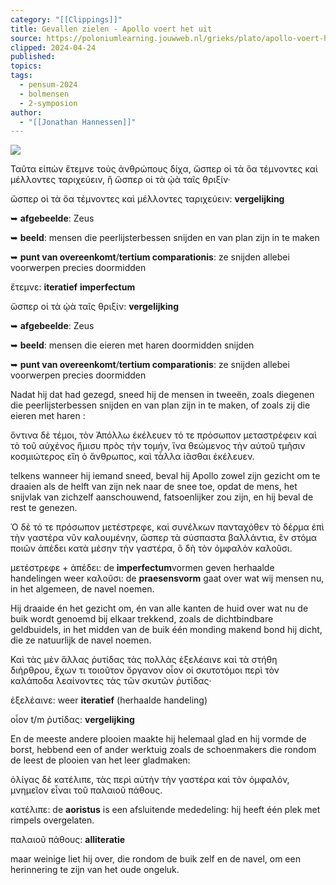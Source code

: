 ```yaml
---
category: "[[Clippings]]"
title: Gevallen zielen - Apollo voert het uit
source: https://poloniumlearning.jouwweb.nl/grieks/plato/apollo-voert-het-uit
clipped: 2024-04-24
published:
topics:
tags:
  - pensum-2024
  - bolmensen
  - 2-symposion
author:
  - "[[Jonathan Hannessen]]"
---
```


 [![](https://primary.jwwb.nl/public/z/z/j/temp-srmwdybokmzhdiosysoa/63e436f1-c61b-42b4-a4ad-00f870e10a93.gif?enable-io=true&enable=upscale&crop=480%2C60%2Cx0%2Cy20%2Csafe&width=313&height=39)](https://poloniumlearning.jouwweb.nl/grieks/plato)

Ταῦτα εἰπὼν ἔτεμνε τοὺς ἀνθρώπους δίχα, ὥσπερ οἱ τὰ ὄα τέμνοντες καὶ μέλλοντες ταριχεύειν, ἢ ὥσπερ οἱ τὰ ᾠὰ ταῖς θριξίν·

ὥσπερ οἱ τὰ ὄα τέμνοντες καὶ μέλλοντες ταριχεύειν: **vergelijking**

➥ **afgebeelde**: Zeus

➥ **beeld**: mensen die peerlijsterbessen snijden en van plan zijn in te maken

➥ **punt van overeenkomt**/**tertium comparationis**: ze snijden allebei voorwerpen precies doormidden

ἔτεμνε: **iteratief** **imperfectum**

ὥσπερ οἱ τὰ ᾠὰ ταῖς θριξίν: **vergelijking**

➥ **afgebeelde**: Zeus

➥ **beeld**: mensen die eieren met haren doormidden snijden

➥ **punt van overeenkomt**/**tertium comparationis**: ze snijden allebei voorwerpen precies doormidden

Nadat hij dat had gezegd, sneed hij de mensen in tweeën, zoals diegenen die peerlijsterbessen snijden en van plan zijn in te maken, of zoals zij die eieren met haren <snijden>:

ὅντινα δὲ τέμοι, τὸν Ἀπόλλω ἐκέλευεν τό τε πρόσωπον μεταστρέφειν καὶ τὸ τοῦ αὐχένος ἥμισυ πρὸς τὴν τομήν,
ἵνα θεώμενος τὴν αὑτοῦ τμῆσιν κοσμιώτερος εἴη ὁ ἄνθρωπος,
καὶ τἆλλα ἰᾶσθαι ἐκέλευεν.

telkens wanneer hij iemand sneed, beval hij Apollo zowel zijn gezicht om te draaien als de helft van zijn nek naar de snee toe, opdat de mens, het snijvlak van zichzelf aanschouwend, fatsoenlijker zou zijn, en hij beval de rest te genezen.

Ὁ δὲ τό τε πρόσωπον μετέστρεφε, καὶ συνέλκων πανταχόθεν τὸ δέρμα ἐπὶ τὴν γαστέρα νῦν καλουμένην, ὥσπερ τὰ σύσπαστα βαλλάντια, ἓν στόμα ποιῶν ἀπέδει κατὰ μέσην τὴν γαστέρα, ὃ δὴ τὸν ὀμφαλὸν καλοῦσι.

μετέστρεφε + ἀπέδει: de **imperfectum**vormen geven herhaalde handelingen weer
καλοῦσι: de **praesensvorm** gaat over wat wij mensen nu, in het algemeen, de navel noemen.

Hij draaide én het gezicht om, én van alle kanten de huid over wat nu de buik wordt genoemd bij elkaar trekkend, zoals de dichtbindbare geldbuidels, in het midden van de buik één monding makend bond hij <die> dicht, die ze natuurlijk de navel noemen.

Καὶ τὰς μὲν ἄλλας ῥυτίδας τὰς πολλὰς ἐξελέαινε καὶ τὰ στήθη διήρθρου, ἔχων τι τοιοῦτον ὄργανον οἷον οἱ σκυτοτόμοι περὶ τὸν καλάποδα λεαίνοντες τὰς τῶν σκυτῶν ῥυτίδας·

ἐξελέαινε: weer **iteratief** (herhaalde handeling)

οἷον t/m ῥυτίδας: **vergelijking**

En de meeste andere plooien maakte hij helemaal glad en hij vormde de borst, hebbend een of ander werktuig zoals de schoenmakers die rondom de leest de plooien van het leer gladmaken:

ὀλίγας δὲ κατέλιπε, τὰς περὶ αὐτὴν τὴν γαστέρα καὶ τὸν ὀμφαλόν, μνημεῖον εἶναι τοῦ παλαιοῦ πάθους.

κατέλιπε: de **aoristus** is een afsluitende mededeling: hij heeft één plek met rimpels overgelaten.

παλαιοῦ πάθους: **alliteratie**

maar weinige liet hij over, die rondom de buik zelf en de navel, om een herinnering te zijn van het oude ongeluk.
